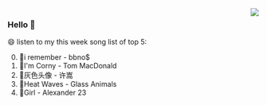 <img align="right"  src="https://github-readme-stats.vercel.app/api/top-langs/?username=kvnZero" />

### Hello 👋

😄 listen to my this week song list of top 5:

0. 🌈i remember - bbno$
1. 🌈I'm Corny - Tom MacDonald
2. 🌈灰色头像 - 许嵩
3. 🌈Heat Waves - Glass Animals
4. 🌈Girl - Alexander 23

